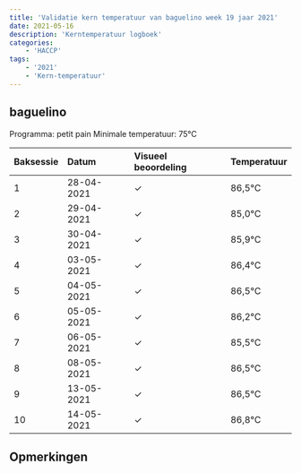 ```yaml
---
title: 'Validatie kern temperatuur van baguelino week 19 jaar 2021'
date: 2021-05-16
description: 'Kerntemperatuur logboek'
categories:
    - 'HACCP'
tags:
    - '2021'
    - 'Kern-temperatuur'
---
```


## baguelino

Programma: petit pain
Minimale temperatuur: 75°C

| Baksessie | Datum | Visueel beoordeling | Temperatuur |
|:---|:---|:---|:---|
| 1 | 28-04-2021 | &check; | 86,5°C |
| 2 | 29-04-2021 | &check; | 85,0°C |
| 3 | 30-04-2021 | &check; | 85,9°C |
| 4 | 03-05-2021 | &check; | 86,4°C |
| 5 | 04-05-2021 | &check; | 86,5°C |
| 6 | 05-05-2021 | &check; | 86,2°C |
| 7 | 06-05-2021 | &check; | 85,5°C |
| 8 | 08-05-2021 | &check; | 86,5°C |
| 9 | 13-05-2021 | &check; | 86,5°C |
| 10 | 14-05-2021 | &check; | 86,8°C |

## Opmerkingen


